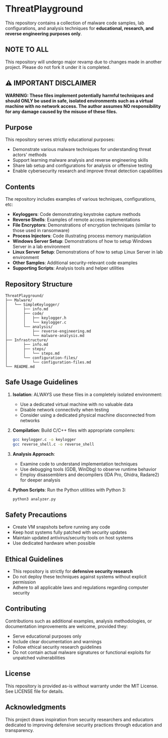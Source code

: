 # ThreatPlayground

This repository contains a collection of malware code samples, lab configurations, and analysis techniques for **educational, research, and reverse engineering purposes only**.

## NOTE TO ALL

This repository will undergo major revamp due to changes made in another project. Please do not fork it under it is completed.

## ⚠️ IMPORTANT DISCLAIMER

**WARNING: These files implement potentially harmful techniques and should ONLY be used in safe, isolated environments such as a virtual machine with no network access. The author assumes NO responsibility for any damage caused by the misuse of these files.**

## Purpose

This repository serves strictly educational purposes:

* Demonstrate various malware techniques for understanding threat actors' methods
* Support learning malware analysis and reverse engineering skills
* Share lab setup and configurations for analysis or offensive testing
* Enable cybersecurity research and improve threat detection capabilities

## Contents

The repository includes examples of various techniques, configurations, etc:

* **Keyloggers**: Code demonstrating keystroke capture methods
* **Reverse Shells**: Examples of remote access implementations
* **File Encryptors**: Demonstrations of encryption techniques (similar to those used in ransomware)
* **Process Injectors**: Code illustrating process memory manipulation
* **Windows Server Setup**: Demonstrations of how to setup Windows Server in a lab environment
* **Linux Server Setup**: Demonstrations of how to setup Linux Server in lab environment
* **Other Samples**: Additional security-relevant code examples
* **Supporting Scripts**: Analysis tools and helper utilities

## Repository Structure

```
ThreatPlayground/
├── Malware/
│   └── SimpleKeylogger/
│       ├── info.md
│       ├── code/
│       │   ├── keylogger.h
│       │   └── keylogger.c
│       └── analysis/
│           ├── reverse-engineering.md
│           └── malware-analysis.md
├── Infrastructure/
│       ├── info.md
│       ├── steps/
│       │   └── steps.md
│       └── configuration-files/
│           └── configuration-files.md
└── README.md
```

## Safe Usage Guidelines

1. **Isolation**: ALWAYS use these files in a completely isolated environment:
   - Use a dedicated virtual machine with no valuable data
   - Disable network connectivity when testing
   - Consider using a dedicated physical machine disconnected from networks

2. **Compilation**: Build C/C++ files with appropriate compilers:
   ```bash
   gcc keylogger.c -o keylogger
   gcc reverse_shell.c -o reverse_shell
   ```

3. **Analysis Approach**:
   - Examine code to understand implementation techniques
   - Use debugging tools (GDB, WinDbg) to observe runtime behavior
   - Employ disassemblers and decompilers (IDA Pro, Ghidra, Radare2) for deeper analysis

4. **Python Scripts**: Run the Python utilities with Python 3:
   ```bash
   python3 analyzer.py
   ```

## Safety Precautions

* Create VM snapshots before running any code
* Keep host systems fully patched with security updates
* Maintain updated antivirus/security tools on host systems
* Use dedicated hardware when possible

## Ethical Guidelines

* This repository is strictly for **defensive security research**
* Do not deploy these techniques against systems without explicit permission
* Adhere to all applicable laws and regulations regarding computer security

## Contributing

Contributions such as additional examples, analysis methodologies, or documentation improvements are welcome, provided they:

* Serve educational purposes only
* Include clear documentation and warnings
* Follow ethical security research guidelines
* Do not contain actual malware signatures or functional exploits for unpatched vulnerabilities

## License

This repository is provided as-is without warranty under the MIT License. See LICENSE file for details.

## Acknowledgments

This project draws inspiration from security researchers and educators dedicated to improving defensive security practices through education and transparency.

